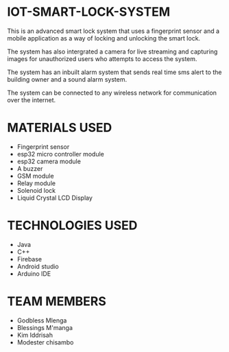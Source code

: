 # IOT-SMART-LOCK-SYSTEM

This is an advanced smart lock system that uses a fingerprint sensor
and a mobile application as a way of locking and unlocking the smart
lock. 

The system has also intergrated a camera for live streaming and capturing 
images for unauthorized users who attempts to access the system.

The system has an inbuilt alarm system that sends real time sms alert to the building 
owner and a sound alarm system.

The system can be connected to any wireless network for communication over the internet.

# MATERIALS USED
- Fingerprint sensor
- esp32 micro controller module
- esp32 camera module
- A buzzer
- GSM module
- Relay module
- Solenoid lock
- Liquid Crystal LCD Display
# TECHNOLOGIES USED
- Java
- C++
- Firebase
- Android studio
- Arduino IDE
# TEAM MEMBERS
- Godbless Mlenga
- Blessings M'manga
- Kim Iddrisah
- Modester chisambo

